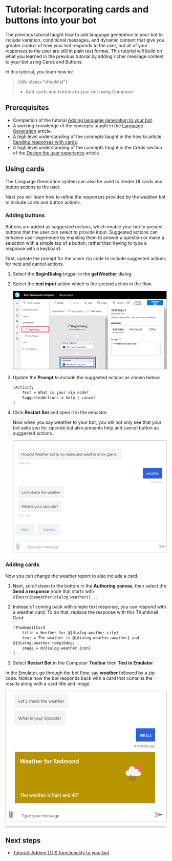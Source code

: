 # Tutorial: Incorporating cards and buttons into your bot
The previous tutorial taught how to add language generation to your bot to include variation, conditional messages, and dynamic content that give you greater control of how your bot responds to the user, but all of your responses to the user are still in plain text format. This tutorial will build on what you learned in the previous tutorial by adding richer message content to your bot using Cards and Buttons.


In this tutorial, you learn how to:

> [!div class="checklist"]
> * Add cards and buttons to your bot using Composer

## Prerequisites
- Completion of the tutorial [Adding language generation to your bot](./tutorial-lg.md).
- A working knowledge of the concepts taught in the [Language Generation](../concept-language-generation.md) article.
- A high level understanding of the concepts taught in the how to article [Sending responses with cards](../how-to-send-cards.md).
- A high level understanding of the concepts taught in the _Cards_ section of the [Design the user experience](https://docs.microsoft.com/azure/bot-service/bot-service-design-user-experience?view=azure-bot-service-4.0#cards) article.

## Using cards

The Language Generation system can also be used to render UI cards and button actions to the user. 

Next you will learn how to refine the responses provided by the weather bot to include cards and button actions. 

### Adding buttons
Buttons are added as _suggested actions_, which enable your bot to present buttons that the user can select to provide input. Suggested actions can enhance user experience by enabling them to answer a question or make a selection with a simple tap of a button, rather than having to type a response with a keyboard. 

First, update the prompt for the users zip code to include suggested actions for help and cancel actions.

1. Select the **BeginDialog** trigger in the **getWeather** dialog.

2. Select the **test input** action which is the second action in the flow.

   ![](../media/tutorial-weatherbot/06/getWeather-beginDialog.png)

3. Update the **Prompt** to include the suggested actions as shown below:

    ```
    [Activity
        Text = What is your zip code?
        SuggestedActions = help | cancel
    ]
    ```

4. Click **Restart Bot** and open it in the emulator.

    Now when you say weather to your bot, you will not only see that your bot asks you for zipcode but also presents help and cancel button as suggested actions.

    ![](../media/tutorial-weatherbot/06/suggested-actions-emulator.png)

### Adding cards

Now you can change the weather report to also include a card.

1. Next, scroll down to the bottom in the **Authoring canvas**, then select the **Send a response** node that starts with `@{DescribeWeather(dialog.weather)}...`

2. Instead of coming back with simple text response, you can respond with a weather card. To do that, replace the response with this Thumbnail Card:
    ```
    [ThumbnailCard
        title = Weather for @{dialog.weather.city}
        text = The weather is @{dialog.weather.weather} and @{dialog.weather.temp}&deg;
        image = @{dialog.weather.icon}
    ]
    ```

3. Select **Restart Bot** in the Composer **Toolbar** then **Test in Emulator**.

In the Emulator, go through the bot flow, say **weather** followed by a zip code. Notice now the bot responds back with a card that contains the results along with a card title and image.

   ![](../media/tutorial-weatherbot/06/weather-card.png)

---

## Next steps
- [Tutorial: Adding LUIS functionality to your bot](./tutorial-luis.md)
